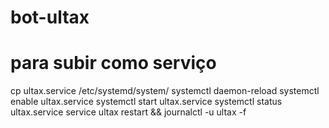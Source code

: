 # bot-ultax

# para subir como serviço
cp ultax.service /etc/systemd/system/
systemctl daemon-reload
systemctl enable ultax.service
systemctl start  ultax.service
systemctl status ultax.service
service ultax restart && journalctl -u ultax -f
